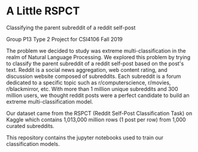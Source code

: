 # A Little RSPCT
Classifying the parent subreddit of a reddit self-post

Group P13 Type 2 Project for CSI4106 Fall 2019

The problem we decided to study was extreme multi-classification in the realm of Natural Language Processing. We explored this problem by trying to classify the parent subreddit of a reddit self-post based on the post's text. Reddit is a social news aggregation, web content rating, and discussion website composed of subreddits. Each subreddit is a forum dedicated to a specific topic such as r/computerscience, r/movies, r/blackmirror, etc.  With more than 1 million unique subreddits and 300 million users, we thought reddit posts were a perfect candidate to build an extreme multi-classification model.

Our dataset came from the RSPCT (Reddit Self-Post Classification Task) on Kaggle which contains 1,013,000 million rows (1 post per row) from 1,000 curated subreddits.  

This repository contains the jupyter notebooks used to train our classification models.



